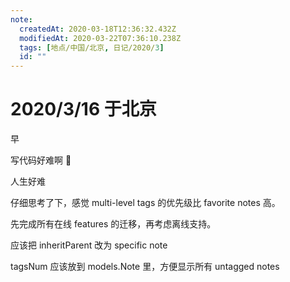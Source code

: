 ```yaml
---
note:
  createdAt: 2020-03-18T12:36:32.432Z
  modifiedAt: 2020-03-22T07:36:10.238Z
  tags: [地点/中国/北京, 日记/2020/3]
  id: ""
---
```


# 2020/3/16 于北京

<!-- @timer "date":"Mon Mar 16 2020 09:19:18 GMT+0800 (CST) -->

早

<!-- @timer "date":"Mon Mar 16 2020 17:14:54 GMT+0800 (CST)","duration":"about 8 hours -->

写代码好难啊 🤯

<!-- @timer "date":"Mon Mar 16 2020 18:06:07 GMT+0800 (CST)","duration":"about 1 hour -->

人生好难

<!-- @timer "date":"Mon Mar 16 2020 18:24:30 GMT+0800 (CST)","duration":"18 minutes -->

仔细思考了下，感觉 multi-level tags 的优先级比 favorite notes 高。

先完成所有在线 features 的迁移，再考虑离线支持。

<!-- @timer "date":"Mon Mar 16 2020 18:46:54 GMT+0800 (CST)","duration":"22 minutes -->

应该把 inheritParent 改为 specific note

<!-- @timer "date":"Mon Mar 16 2020 18:55:00 GMT+0800 (CST)","duration":"8 minutes -->

tagsNum 应该放到 models.Note 里，方便显示所有 untagged notes
